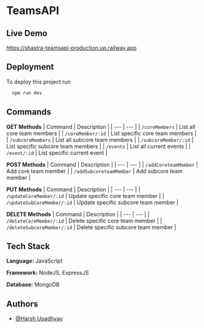 
# TeamsAPI




## Live Demo

https://shastra-teamsapi-production.up.railway.app


## Deployment

To deploy this project run

```bash
  npm run dev
```


## Commands

**GET Methods**
| Command | Description |
| --- | --- |
| `/coreMembers` | List all core team members |
| `/coreMember/:id` | List specific core team members |
| `/subcoreMembers` | List all subcore team members |
| `/subcoreMember/:id` | List specific subcore team members |
| `/events` | List all current events |
| `/event/:id` | List specific current event |

**POST Methods**
| Command | Description |
| --- | --- |
| `/addCoreteamMember` | Add core team member |
| `/addSubcoreteamMember` | Add subcore team member |

**PUT Methods**
| Command | Description |
| --- | --- |
| `/updateCoreMember/:id` | Update specific core team member |
| `/updateSubCoreMember/:id` | Update specific subcore team member |

**DELETE Methods**
| Command | Description |
| --- | --- |
| `/deleteCoreMember/:id` | Delete specific core team member |
| `/deleteSubcoreMember/:id` | Delete specific subcore team member |

## Tech Stack

**Language:** JavaScript


**Framework:** NodeJS, ExpressJS

**Database:** MongoDB 

## Authors

- [@Harsh Upadhyay](https://www.github.com/harshau007)


